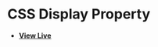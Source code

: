 # CSS Display Property

- [**View Live**](https://tahmid-sarker.github.io/Modern-HTML-CSS-Notes/05-Box-Model-and-Positioning/06-Display-Property/)